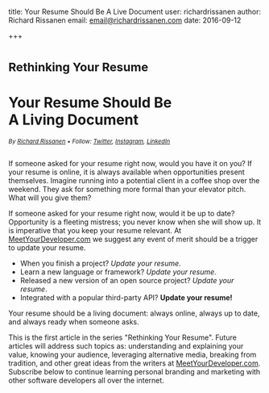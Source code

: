 title: Your Resume Should Be A Live Document
user: richardrissanen
author: Richard Rissanen
email: email@richardrissanen.com
date: 2016-09-12

+++

# <small>Rethinking Your Resume</small>
# Your Resume Should Be <br>A Living Document

*<small>
 By [Richard Rissanen](http://www.meetyourdeveloper.com/richardrissanen) •
 Follow: [Twitter](https://twitter.com/thekarmakazie),
 [Instagram](https://www.instagram.com/thekarmakazie/),
 [LinkedIn](https://www.linkedin.com/in/richard-rissanen-7684a867)
</small>*

<img src="http://www.meetyourdeveloper.com/assets/img/live-document.jpg" alt=""/>

If someone asked for your resume right now, would you have it on you? If your resume is online, it is always available when opportunities present themselves. Imagine running into a potential client in a coffee shop over the weekend. They ask for something more formal than your elevator pitch. What will you give them?

If someone asked for your resume right now, would it be up to date? Opportunity is a fleeting mistress; you never know when she will show up. It is imperative that you keep your resume relevant. At [MeetYourDeveloper.com](http://www.meetyourdeveloper.com) we suggest any event of merit should be a trigger to update your resume.

* When you finish a project? *Update your resume*.
* Learn a new language or framework? *Update your resume*.    
* Released a new version of an open source project? *Update your resume*.
* Integrated with a popular third-party API? **Update your resume!**

Your resume should be a living document: always online, always up to date, and always ready when someone asks.

This is the first article in the series "Rethinking Your Resume". Future articles will address such topics as: understanding and explaining your value, knowing your audience, leveraging alternative media, breaking from tradition, and other great ideas from the writers at [MeetYourDeveloper.com](http://www.meetyourdeveloper.com). Subscribe below to continue learning personal branding and marketing with other software developers all over the internet.
